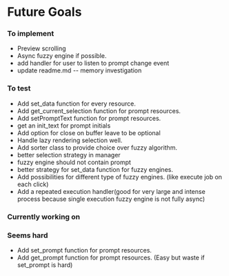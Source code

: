# Future Goals

### To implement

- Preview scrolling
- Async fuzzy engine if possible.
- add handler for user to listen to prompt change event
- update readme.md
-- memory investigation


### To test

- Add set\_data function for every resource.
- Add get\_current\_selection function for prompt resources.
- Add setPromptText function for prompt resources.
- get an init\_text for prompt initials
- Add option for close on buffer leave to be optional
- Handle lazy rendering selection well.
- Add sorter class to provide choice over fuzzy algorithm.
- better selection strategy in manager
- fuzzy engine should not contain prompt
- better strategy for set\_data function for fuzzy engines.
- Add possibilities for different type of fuzzy engines.
     (like execute job on each click)
- Add a repeated execution handler(good for very large and intense process
	because single execution fuzzy engine is not fully async)

### Currently working on


### Seems hard
- Add set\_prompt function for prompt resources.
- Add get\_prompt function for prompt resources. (Easy but waste if set\_prompt
is hard)
